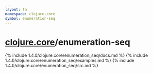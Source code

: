 ```yaml
---
layout: fn
namespace: clojure.core
symbol: enumeration-seq
---
```


# [clojure.core](../)/enumeration-seq

{% include 1.4.0/clojure.core/enumeration_seq/docs.md %}
{% include 1.4.0/clojure.core/enumeration_seq/examples.md %}
{% include 1.4.0/clojure.core/enumeration_seq/src.md %}

